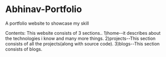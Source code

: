 # Abhinav-Portfolio
A portfolio website to showcase my skill


Contents:
This website consists of 3 sections..
1)home--it describes about the technologies i know and many more things.
2)projects--This section consists of all the projects(along with source code).
3)blogs--This section consists of blogs.
